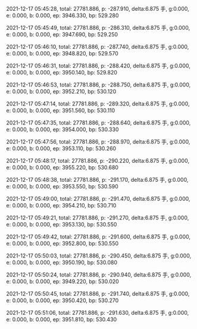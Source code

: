2021-12-17 05:45:28, total: 27781.886, p: -287.910, delta:6.875 手, g:0.000, e: 0.000, b: 0.000, ep: 3946.330, bp: 529.280

2021-12-17 05:45:49, total: 27781.886, p: -286.310, delta:6.875 手, g:0.000, e: 0.000, b: 0.000, ep: 3947.690, bp: 529.250

2021-12-17 05:46:10, total: 27781.886, p: -287.740, delta:6.875 手, g:0.000, e: 0.000, b: 0.000, ep: 3948.820, bp: 529.570

2021-12-17 05:46:31, total: 27781.886, p: -288.420, delta:6.875 手, g:0.000, e: 0.000, b: 0.000, ep: 3950.140, bp: 529.820

2021-12-17 05:46:53, total: 27781.886, p: -288.750, delta:6.875 手, g:0.000, e: 0.000, b: 0.000, ep: 3952.210, bp: 530.120

2021-12-17 05:47:14, total: 27781.886, p: -289.320, delta:6.875 手, g:0.000, e: 0.000, b: 0.000, ep: 3951.560, bp: 530.110

2021-12-17 05:47:35, total: 27781.886, p: -288.640, delta:6.875 手, g:0.000, e: 0.000, b: 0.000, ep: 3954.000, bp: 530.330

2021-12-17 05:47:56, total: 27781.886, p: -288.970, delta:6.875 手, g:0.000, e: 0.000, b: 0.000, ep: 3953.110, bp: 530.260

2021-12-17 05:48:17, total: 27781.886, p: -290.220, delta:6.875 手, g:0.000, e: 0.000, b: 0.000, ep: 3955.220, bp: 530.680

2021-12-17 05:48:38, total: 27781.886, p: -291.170, delta:6.875 手, g:0.000, e: 0.000, b: 0.000, ep: 3953.550, bp: 530.590

2021-12-17 05:49:00, total: 27781.886, p: -291.470, delta:6.875 手, g:0.000, e: 0.000, b: 0.000, ep: 3954.210, bp: 530.710

2021-12-17 05:49:21, total: 27781.886, p: -291.270, delta:6.875 手, g:0.000, e: 0.000, b: 0.000, ep: 3953.130, bp: 530.550

2021-12-17 05:49:42, total: 27781.886, p: -291.600, delta:6.875 手, g:0.000, e: 0.000, b: 0.000, ep: 3952.800, bp: 530.550

2021-12-17 05:50:03, total: 27781.886, p: -290.450, delta:6.875 手, g:0.000, e: 0.000, b: 0.000, ep: 3950.190, bp: 530.080

2021-12-17 05:50:24, total: 27781.886, p: -290.940, delta:6.875 手, g:0.000, e: 0.000, b: 0.000, ep: 3949.220, bp: 530.020

2021-12-17 05:50:45, total: 27781.886, p: -291.740, delta:6.875 手, g:0.000, e: 0.000, b: 0.000, ep: 3950.420, bp: 530.270

2021-12-17 05:51:06, total: 27781.886, p: -291.630, delta:6.875 手, g:0.000, e: 0.000, b: 0.000, ep: 3951.810, bp: 530.430